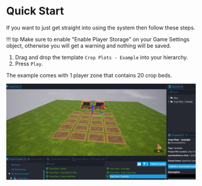 # Quick Start

If you want to just get straight into using the system then follow these steps.

!!! tip
	Make sure to enable "Enable Player Storage" on your Game Settings object, otherwise you will get a warning and nothing will be saved.

1.  Drag and drop the template `Crop Plots - Example` into your hierarchy.
2.  Press `Play`.

The example comes with 1 player zone that contains 20 crop beds.

![](images/2.png)
